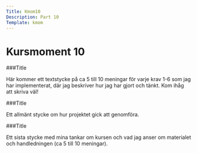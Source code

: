 ```yaml
---
Title: Kmom10
Description: Part 10
Template: kmom
---
```


Kursmoment 10
===================

###Title

Här kommer ett textstycke på ca 5 till 10 meningar för varje krav 1-6 som jag har implementerat, där jag beskriver hur
jag har gjort och tänkt. Kom ihåg att skriva väl!

###Title

Ett allmänt stycke om hur projektet gick att genomföra.

###Title

Ett sista stycke med mina tankar om kursen och vad jag anser om materialet och handledningen (ca 5 till 10 meningar).

